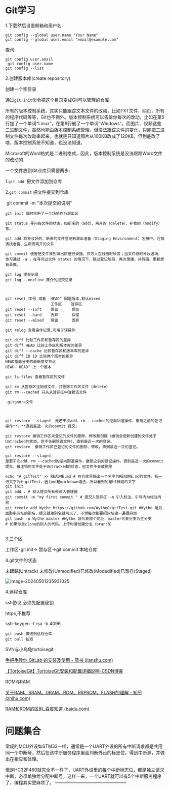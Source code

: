 # Git学习

1.下载然后设置邮箱和用户名

```
git config --global user.name "Your Name"
git config --global user.email "email@example.com"
```

  查询

```
git config user.email
 git config user.name 
git config --list
```

2.创建版本库(create repository)

  创建一个空目录

  通过`git init`命令把这个目录变成Git可以管理的仓库

  所有的版本控制系统，其实只能跟踪文本文件的改动，比如TXT文件，网页，所有的程序代码等等，Git也不例外。版本控制系统可以告诉你每次的改动，比如在第5行加了一个单词“Linux”，在第8行删了一个单词“Windows”。而图片、视频这些二进制文件，虽然也能由版本控制系统管理，但没法跟踪文件的变化，只能把二进制文件每次改动串起来，也就是只知道图片从100KB改成了120KB，但到底改了啥，版本控制系统不知道，也没法知道。

  Microsoft的Word格式是二进制格式，因此，版本控制系统是没法跟踪Word文件的改动的.

一个文件放到Git仓库只需要两步:

  1.`git add `把文件添加到仓库

  2.`git commit` 把文件提交到仓库

​    git commit -m "本次提交的说明"

```
git init 临时租用了一个场地作为演出区

git status 寻问各文件的状态，如新来的（add）、离开的（delete）、补妆的（modify）等。

git add 将补妆好的、新来的文件登记到演出准备（Staging Environment）名册中，注销演技老套、生病而离开的文件

git commit 便是把文件推到演出区进行录播，供万人在线随时欣赏；当文件临时补妆返场，也可通过 -a ，在寻问过文件 status 的情况下，跳过登记阶段，再次录播，并剪辑、更新原有录像。

git log 提交记录
git log --oneline 简介的提交记录



git reset ID号 或者  HEAD^ 回退版本,默认mixed
					工作区    暂存区
git reset --soft    保留	    保留
git reset --hard    丢弃		保留
git reset --mixed	保留		丢弃

git relog 查看操作记录,可用于误操作

git diff 比较工作区和暂存区的差异
git diff HEAD 比较工作区和版本库的差异
git diff --cache 比较暂存区和版本库的差异
git diff ID ID 比较两个版本的差异
HEAD指向分支的最新提交节点
HEAD~ HEAD^ 上一个版本

git ls-files 查看暂存区的文件

git rm 从暂存区注销该文件，并删除工作区文件（delete）
git rm --cached 只从从暂存区中注销该文件

.gitgnore文件



git restore --staged  是若干次add、rm --cached的逆向回退操作，撤销之前的登记操作**，**直到最近一次的commit 提交。

git restore 撤销工作区未登记的文件的删除、修改和创建（撤销会使新创建的文件处于Untracked的状态，但不会删除该文件），直到最近一次的登记。
git restore  撤销工作区已登记的文件的删除、修改，直到最近一次的登记。

git restore --staged 
是若干次add、rm --cached的逆向回退操作，撤销之前的登记操作，直到最近一次的commit 提交，被注销的文件处于Untracked的状态，但文件不会被删除
```



```
echo "# gitTest" >> README.md # 在仓库里输出一个名字为README.md的文件，有一行文字为# gitTest，因为md是markdown语法，所以看到的是h1标题的文字
git init
git add . # 默认提交所有修改入管理器
git commit -m "my first commit " # 提交入暂存区 -m 引入标注，引号内为标注内容
git remote add Wythe https://github.com/WytheO/gitTest.git #Wythe 是后面那串网址的别名，提交就输别名就可以了，不然每次都要把网址输一遍很麻烦
git push -u Wythe master #Wythe 就代表那个网址，master代表分支为主分支
# 如果你是clone的别人的代码，上传时请创建分支（branch）


```

3.三个区

工作区-git init-> 暂存区->git commit 本地仓库

4.git文件的状态

  未跟踪(Untrack)  未修改(Unmodified)已修改(Modedified)已暂存(Staged)

![image-20240501235931025](E:\Git_Projecr\Typora_project\Typora_pic\image-20240501235931025.png)



4.远程仓库

ssh协议,必须先配置秘钥

https,不推荐

ssh-keygen -t rsa -b 4096

```
git push 推送到远程仓库
git pull 拉取
```



SVN与小乌龟tortoisegit

[手把手教你 GitLab 的安装及使用 - 简书 (jianshu.com)](https://www.jianshu.com/p/b04356e014fa)

[【TortoiseGit】TortoiseGit安装和配置详细说明-CSDN博客](https://blog.csdn.net/weixin_44299027/article/details/121178817)

ROM与RAM

[关于RAM、SRAM、DRAM、ROM、RRPROM、FLASH的理解 - 知乎 (zhihu.com)](https://zhuanlan.zhihu.com/p/70273183)

[RAM和ROM的区别_百度知道 (baidu.com)](https://zhidao.baidu.com/question/81373514.html)



# 问题集合

常规的MCU外设如STM32一样，通常是一个UART外设的所有中断请求都是共用同一个中断号，然后在该中断服务程序里面判断外设的标志位，得到中断源，并做出在相应和处理。

但是HC32F460就完全不一样了，UART外设里的每个中断标志位，都是独立请求中断，必须单独给分配中断号，这样一来，一个UART就可以有5个中断服务程序了，编程其实更麻烦了。
————————————————

















